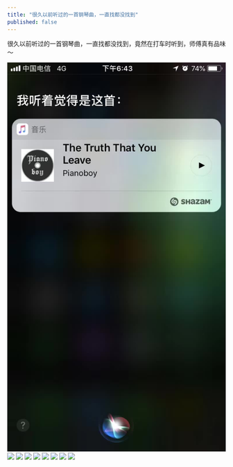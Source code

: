 ```yaml
---
title: "很久以前听过的一首钢琴曲，一直找都没找到"
published: false
---
```

很久以前听过的一首钢琴曲，一直找都没找到，竟然在打车时听到，师傅真有品味～

![](./1.jpg)
![](./2.jpg)
![](./3.jpg)
![](./4.jpg)
![](./5.jpg)
![](./6.jpg)
![](./7.jpg)
![](./8.jpg)
![](./9.jpg)
